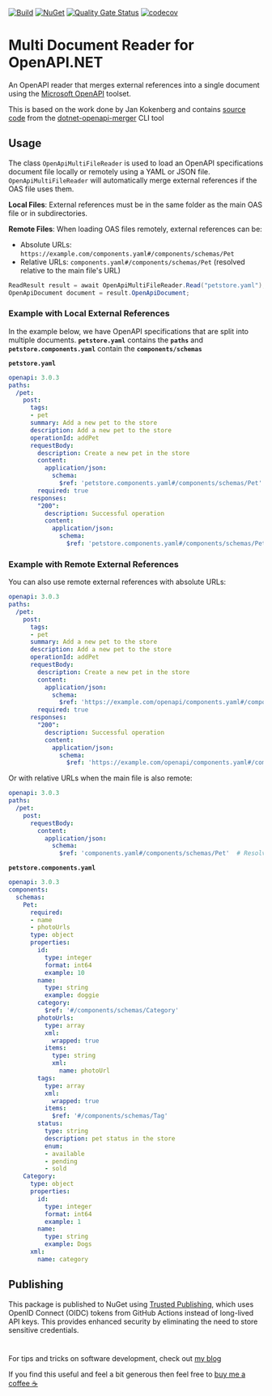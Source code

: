 [![Build](https://github.com/christianhelle/oasreader/actions/workflows/build.yml/badge.svg)](https://github.com/christianhelle/oasreader/actions/workflows/build.yml)
[![NuGet](https://img.shields.io/nuget/v/oasreader?color=blue)](https://www.nuget.org/packages/oasreader)
[![Quality Gate Status](https://sonarcloud.io/api/project_badges/measure?project=christianhelle_oasreader&metric=alert_status)](https://sonarcloud.io/summary/new_code?id=christianhelle_oasreader)
[![codecov](https://codecov.io/gh/christianhelle/oasreader/graph/badge.svg?token=242YT1N6T2)](https://codecov.io/gh/christianhelle/oasreader)

# Multi Document Reader for OpenAPI.NET

An OpenAPI reader that merges external references into a single document using the [Microsoft OpenAPI](https://www.nuget.org/packages/Microsoft.OpenApi.readers) toolset. 

This is based on the work done by Jan Kokenberg and contains [source code](https://dev.azure.com/janbaarssen/Open%20API%20Generator/_git/OpenApi.Merger) from the [dotnet-openapi-merger](https://www.nuget.org/packages/dotnet-openapi-merger) CLI tool

## Usage

The class `OpenApiMultiFileReader` is used to load an OpenAPI specifications document file locally or remotely using a YAML or JSON file. `OpenApiMultiFileReader` will automatically merge external references if the OAS file uses them.

**Local Files**: External references must be in the same folder as the main OAS file or in subdirectories.

**Remote Files**: When loading OAS files remotely, external references can be:

- Absolute URLs: `https://example.com/components.yaml#/components/schemas/Pet`
- Relative URLs: `components.yaml#/components/schemas/Pet` (resolved relative to the main file's URL)

```csharp
ReadResult result = await OpenApiMultiFileReader.Read("petstore.yaml");
OpenApiDocument document = result.OpenApiDocument;
```

### Example with Local External References

In the example below, we have OpenAPI specifications that are split into multiple documents. **`petstore.yaml`** contains the **`paths`** and **`petstore.components.yaml`** contain the **`components/schemas`**

**`petstore.yaml`**

```yaml
openapi: 3.0.3
paths:
  /pet:
    post:
      tags:
      - pet
      summary: Add a new pet to the store
      description: Add a new pet to the store
      operationId: addPet
      requestBody:
        description: Create a new pet in the store
        content:
          application/json:
            schema:
              $ref: 'petstore.components.yaml#/components/schemas/Pet'          
        required: true
      responses:
        "200":
          description: Successful operation
          content:
            application/json:
              schema:
                $ref: 'petstore.components.yaml#/components/schemas/Pet'
```

### Example with Remote External References

You can also use remote external references with absolute URLs:

```yaml
openapi: 3.0.3
paths:
  /pet:
    post:
      tags:
      - pet
      summary: Add a new pet to the store
      description: Add a new pet to the store
      operationId: addPet
      requestBody:
        description: Create a new pet in the store
        content:
          application/json:
            schema:
              $ref: 'https://example.com/openapi/components.yaml#/components/schemas/Pet'          
        required: true
      responses:
        "200":
          description: Successful operation
          content:
            application/json:
              schema:
                $ref: 'https://example.com/openapi/components.yaml#/components/schemas/Pet'
```

Or with relative URLs when the main file is also remote:

```yaml
openapi: 3.0.3
paths:
  /pet:
    post:
      requestBody:
        content:
          application/json:
            schema:
              $ref: 'components.yaml#/components/schemas/Pet'  # Resolved relative to main file's URL
```

**`petstore.components.yaml`**

```yaml
openapi: 3.0.3
components:
  schemas:
    Pet:
      required:
      - name
      - photoUrls
      type: object
      properties:
        id:
          type: integer
          format: int64
          example: 10
        name:
          type: string
          example: doggie
        category:
          $ref: '#/components/schemas/Category'
        photoUrls:
          type: array
          xml:
            wrapped: true
          items:
            type: string
            xml:
              name: photoUrl
        tags:
          type: array
          xml:
            wrapped: true
          items:
            $ref: '#/components/schemas/Tag'
        status:
          type: string
          description: pet status in the store
          enum:
          - available
          - pending
          - sold
    Category:
      type: object
      properties:
        id:
          type: integer
          format: int64
          example: 1
        name:
          type: string
          example: Dogs
      xml:
        name: category
```

## Publishing

This package is published to NuGet using [Trusted Publishing](https://learn.microsoft.com/en-us/nuget/nuget-org/trusted-publishing), which uses OpenID Connect (OIDC) tokens from GitHub Actions instead of long-lived API keys. This provides enhanced security by eliminating the need to store sensitive credentials.

#

For tips and tricks on software development, check out [my blog](https://christianhelle.com)

If you find this useful and feel a bit generous then feel free to [buy me a coffee ☕](https://www.buymeacoffee.com/christianhelle)
